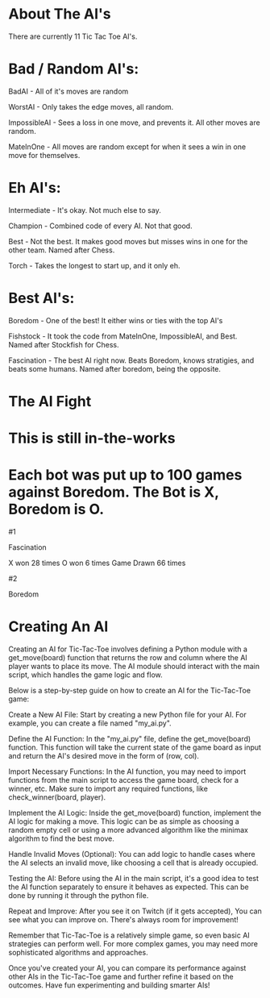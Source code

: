 # About The AI's

There are currently 11 Tic Tac Toe AI's.

# Bad / Random AI's:

BadAI - All of it's moves are random

WorstAI - Only takes the edge moves, all random.

ImpossibleAI - Sees a loss in one move, and prevents it. All other moves are random.

MateInOne - All moves are random except for when it sees a win in one move for themselves.

# Eh AI's:

Intermediate - It's okay. Not much else to say.

Champion - Combined code of every AI. Not that good.

Best - Not the best. It makes good moves but misses wins in one for the other team. Named after Chess.

Torch - Takes the longest to start up, and it only eh. 

# Best AI's:

Boredom - One of the best! It either wins or ties with the top AI's

Fishstock - It took the code from MateInOne, ImpossibleAI, and Best. Named after Stockfish for Chess.

Fascination - The best AI right now. Beats Boredom, knows stratigies, and beats some humans. Named after boredom, being the opposite.



# The AI Fight

# This is still in-the-works

# Each bot was put up to 100 games against Boredom. The Bot is X, Boredom is O.

#1

Fascination

X won 28 times
O won 6 times
Game Drawn 66 times

#2

Boredom

# Creating An AI
Creating an AI for Tic-Tac-Toe involves defining a Python module with a get_move(board) function that returns the row and column where the AI player wants to place its move. The AI module should interact with the main script, which handles the game logic and flow.

Below is a step-by-step guide on how to create an AI for the Tic-Tac-Toe game:

Create a New AI File:
Start by creating a new Python file for your AI. For example, you can create a file named "my_ai.py".

Define the AI Function:
In the "my_ai.py" file, define the get_move(board) function. This function will take the current state of the game board as input and return the AI's desired move in the form of (row, col).

Import Necessary Functions:
In the AI function, you may need to import functions from the main script to access the game board, check for a winner, etc. Make sure to import any required functions, like check_winner(board, player).

Implement the AI Logic:
Inside the get_move(board) function, implement the AI logic for making a move. This logic can be as simple as choosing a random empty cell or using a more advanced algorithm like the minimax algorithm to find the best move.

Handle Invalid Moves (Optional):
You can add logic to handle cases where the AI selects an invalid move, like choosing a cell that is already occupied.

Testing the AI:
Before using the AI in the main script, it's a good idea to test the AI function separately to ensure it behaves as expected. This can be done by running it through the python file.

Repeat and Improve:
After you see it on Twitch (if it gets accepted), You can see what you can improve on. There's always room for improvement!

Remember that Tic-Tac-Toe is a relatively simple game, so even basic AI strategies can perform well. For more complex games, you may need more sophisticated algorithms and approaches.

Once you've created your AI, you can compare its performance against other AIs in the Tic-Tac-Toe game and further refine it based on the outcomes. Have fun experimenting and building smarter AIs!
